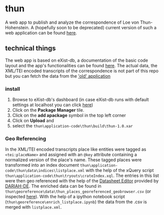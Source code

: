 # thun
A web app to publish and analyze the correspondence of Loe von Thun-Hohenstein. A (hopefully soon to be deprecated) current version of such a web application can be found [here](http://thun-korrespondenz.uibk.ac.at:8080/exist/apps/Thun-Collection/index.html).

## technical things

The web app is based on eXist-db, a documentation of the basic code layout and the app's functionalities can be found [here](https://howto.acdh.oeaw.ac.at/blog/books/how-to-build-a-digital-edition-web-app/). 
The actual data, the XML/TEI encoded transcripts of the correspondence is not part of this repo but you can fetch the data from the ['old' application](http://thun-korrespondenz.uibk.ac.at:8080/exist/rest/db/files/thun/xml/)

### install

1. Browse to eXist-db's dashboard (in case eXist-db runs with default settings at localhost you can click [here](http://localhost:8080/exist/apps/dashboard/index.html))
2. Click on the **Package Manager** tile.
3. Click on the **add apackage** symbol in the top left corner
4. Click on **Upload** and
4. select the `thun\application-code\thun\build\thun-1.0.xar` 

### Geo Referencing 

In the XML/TEI encoded transcripts place like entities were tagged as `<tei:placeName>` and assigned with an `@key` attribute containing a normalized version of the place's name. 
These tagged places were transformed into an index document `thun\application-code\thun\data\indices\listplace.xml` with the help of the xQuery script `thun\application-code\thun\tryouts\crateIndex.xql`.
The entries in this list were then geo referenced with the help of the [Datasheet Editor](https://geobrowser.de.dariah.eu/edit/) provided by [DARIAH-DE](https://de.dariah.eu/). The enriched data can be found in `thun\georeference\data\thun_places_georeferenced_geobrowser.csv` (or inspected [here](https://geobrowser.de.dariah.eu/?csv1=https://geobrowser.de.dariah.eu/storage/405907)). With the help of a ipython notebook script (`thun\georeference\enrich_listplace.ipynb`) the data from the .csv is merged with `listplace.xml`. 



